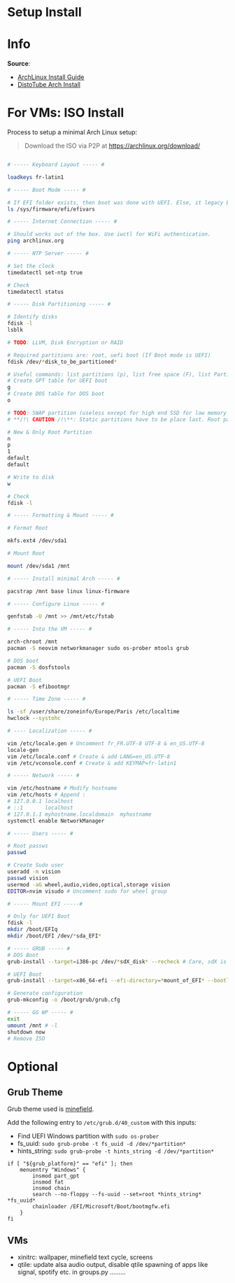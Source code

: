 # Setup Install

# Info

**Source**:

- [ArchLinux Install Guide](https://wiki.archlinux.org/title/installation_guide)
- [DistoTube Arch Install](https://www.youtube.com/watch?v=PQgyW10xD8s)

# For VMs: ISO Install

Process to setup a minimal Arch Linux setup:

>
> Download the ISO via P2P at https://archlinux.org/download/ 
>

```bash

# ----- Keyboard Layout ----- #

loadkeys fr-latin1

# ----- Boot Mode ----- #

# If EFI folder exists, then boot was done with UEFI. Else, it legacy Boot mode.
ls /sys/firmware/efi/efivars

# ----- Internet Connection ----- # 

# Should works out of the box. Use iwctl for WiFi authentication.
ping archlinux.org 

# ----- NTP Server ----- #

# Set the clock
timedatectl set-ntp true

# Check
timedatectl status

# ----- Disk Partitioning ----- #

# Identify disks
fdisk -l
lsblk

# TODO: LLVM, Disk Encryption or RAID

# Required partitions are: root, uefi boot (If Boot mode is UEFI)
fdisk /dev/*disk_to_be_partitioned*

# Useful commands: list partitions (p), list free space (F), list Partition type (l), add new partition (n), change partition type (t), write & exit (w), quit (q)
# Create GPT table for UEFI boot
g
# Create DOS table for DOS boot
o

# TODO: SWAP partition (useless except for high end SSD for low memory PC), /home partition (for distro hopping / easy backup)
# **/!\ CAUTION /!\**: Static partitions have to be place last. Root partition (or partition taking most of the space) HAS TO BE the first partition, in case you want to create a new partition, saving the copy

# New & Only Root Partition
n
p
1
default
default

# Write to disk
w

# Check
fdisk -l

# ----- Formatting & Mount ----- #

# Format Root

mkfs.ext4 /dev/sda1

# Mount Root

mount /dev/sda1 /mnt

# ----- Install minimal Arch ----- # 

pacstrap /mnt base linux linux-firmware

# ----- Configure Linux ----- #

genfstab -U /mnt >> /mnt/etc/fstab

# ----- Into the VM ----- #

arch-chroot /mnt
pacman -S neovim networkmanager sudo os-prober mtools grub

# DOS boot
pacman -S dosfstools

# UEFI Boot
pacman -S efibootmgr

# ----- Time Zone ----- #

ls -sf /user/share/zoneinfo/Europe/Paris /etc/localtime
hwclock --systohc

# ---- Localization ----- #

vim /etc/locale.gen # Uncomment fr_FR.UTF-8 UTF-8 & en_US.UTF-8
locale-gen
vim /etc/locale.conf # Create & add LANG=en_US.UTF-8
vim /etc/vconsole.conf # Create & add KEYMAP=fr-latin1

# ----- Network ----- #

vim /etc/hostname # Modify hostname
vim /etc/hosts # Append :
# 127.0.0.1	localhost
# ::1		localhost
# 127.0.1.1	myhostname.localdomain	myhostname 
systemctl enable NetworkManager

# ----- Users ----- #

# Root passws
passwd

# Create Sudo user
useradd -m vision
passwd vision
usermod -aG wheel,audio,video,optical,storage vision
EDITOR=nvim visudo # Uncomment sudo for wheel group

# ----- Mount EFI -----#

# Only for UEFI Boot
fdisk -l
mkdir /boot/EFIq
mkdir /boot/EFI /dev/*sda_EFI*

# ----- GRUB ----- #
# DOS Boot
grub-install --target=i386-pc /dev/*sdX_disk* --recheck # Care, sdX is a disk, not a partition

# UEFI Boot
grub-install --target=x86_64-efi --efi-directory=*mount_of_EFI* --bootloader-id=GRUB --recheck

# Generate configuration
grub-mkconfig -o /boot/grub/grub.cfg

# ----- GG WP ----- #
exit
umount /mnt # -l
shutdown now
# Remove ISO

```

# Optional

##  Grub Theme

Grub theme used is [minefield](https://github.com/Lxtharia/minegrub-theme).

Add the following entry to `/etc/grub.d/40_custom` with this inputs:
- Find UEFI Windows partition with `sudo os-prober`
- fs_uuid: `sudo grub-probe -t fs_uuid -d /dev/*partition*`
- hints_string: `sudo grub-probe -t hints_string -d /dev/*partition*`

```grub
if [ "${grub_platform}" == "efi" ]; then
	menuentry "Windows" {
		insmod part_gpt
		insmod fat
		insmod chain
		search --no-floppy --fs-uuid --set=root *hints_string* *fs_uuid*
		chainloader /EFI/Microsoft/Boot/bootmgfw.efi
	}
fi
```

## VMs

- xinitrc: wallpaper, minefield text cycle, screens
- qtile: update alsa audio output, disable qtile spawning of apps like signal, spotify etc. in groups.py
.........
